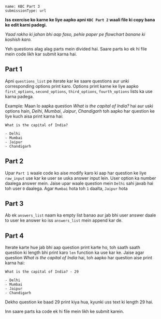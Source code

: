```ngMeta
name: KBC Part 3
submissionType: url
```

**Iss exercise ko karne ke liye aapko apni `KBC Part 2` waali file ki copy bana ke edit karni padegi.**

*Yaad rakho ki jahan bhi aap faso, pehle paper pe flowchart banane ki koshish karo.*

Yeh questions alag alag parts mein divided hai. Saare parts ko ek hi file mein code likh kar submit karna hai.

## Part 1

Apni `questions_list` pe iterate kar ke saare questions aur unki corresponding options print karo. Options print karne ke liye aapko `first_options`, `second_options`, `third_options`, `fourth_options` lists ka use karna padega.

Example: Maan lo aapka question *What is the capital of India?* hai aur uski options hain, *Delhi*, *Mumbai*, *Jaipur*, *Chandigarh* toh aapko har question ke liye kuch aisa print karna hai:

```
What is the capital of India?

- Delhi
- Mumbai
- Jaipur
- Chandigarh
```

## Part 2

Upar `Part 1` waale code ko aise modify karo ki aap har question ke liye `raw_input` use kar ke user se uska answer input lein. User option ka number daalega answer mein. Jaise upar waale question mein `Delhi` sahi javab hai toh user `0` daalega. Agar `Mumbai` hota toh `1` daalta, `Jaipur` hota

## Part 3

Ab ek `answers_list` naam ka empty list banao aur jab bhi user answer daale to user ke answer ko iss `answers_list` mein append kar de.

## Part 4

Iterate karte hue jab bhi aap question print karte ho, toh saath saath question ki length bhi print karo `len` function ka use kar ke. Jaise agar question *What is the capital of India* hai, toh aapko har question aise print karna hai:

```
What is the capital of India? - 29

- Delhi
- Mumbai
- Jaipur
- Chandigarh
```


Dekho question ke baad 29 print kiya hua, kyunki uss text ki length 29 hai.

Inn saare parts ka code ek hi file mein likh ke submit karein.
